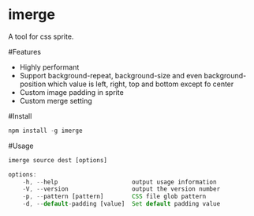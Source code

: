 imerge
======

A tool for css sprite.

#Features

* Highly performant
* Support background-repeat, background-size and even background-position which value is left, right, top and bottom except fo center
* Custom image padding in sprite
* Custom merge setting

#Install

```js
npm install -g imerge
```

#Usage

```js
imerge source dest [options]

options:
	-h, --help                     output usage information
	-V, --version                  output the version number
	-p, --pattern [pattern]        CSS file glob pattern
	-d, --default-padding [value]  Set default padding value
```
				
